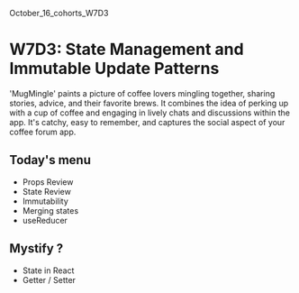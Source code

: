 October_16_cohorts_W7D3

# W7D3: State Management and Immutable Update Patterns
'MugMingle' paints a picture of coffee lovers mingling together, sharing stories, advice, and their favorite brews. It combines the idea of perking up with a cup of coffee and engaging in lively chats and discussions within the app. It's catchy, easy to remember, and captures the social aspect of your coffee forum app.

## Today's menu

- Props Review
- State Review
- Immutability
- Merging states
- useReducer

## Mystify ?

- State in React
- Getter / Setter


